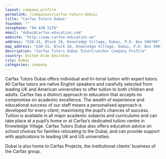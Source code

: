 ```yaml
---
layout: company_profile
permalink: /companies/carfax-tutors-dubai/
title: "Carfax Tutors Dubai"
founded: ""
telephone: "04 438 5276"
email: "dubai@carfax-education.com"
website: "http://www.carfax-education.ae"
address: "G30-31, Block 2A, Knowledge Village, Dubai, P.O. Box 500709"
map_address: "G30-31, Block 2A, Knowledge Village, Dubai, P.O. Box 500709"
description: "Carfax Tutors Dubai TutorCruncher Company Profile"
country: United Arab Emirates
city: Dubai
categories: company
---
```

Carfax Tutors Dubai offers individual and tri-torial tuition with expert tutors. All Carfax tutors are native English speakers and carefully selected from leading UK and American universities to offer tuition to both children and adults. Carfax has a distinct approach to education that accepts no compromise on academic excellence. The wealth of experience and educational success of our staff means a personalised approach is developed for every client; maximising the pupil’s chances of success. Tuition is available in all major academic subjects and curriculums and can take place at a pupil’s home or at Carfax’s dedicated tuition centre in Knowledge Village. Carfax Tutors Dubai also offers education advice on school choices for families relocating to the Dubai, and can provide support with applications to leading UK and US universities.

Dubai is also home to Carfax Projects, the institutional clients’ business of the Carfax group.